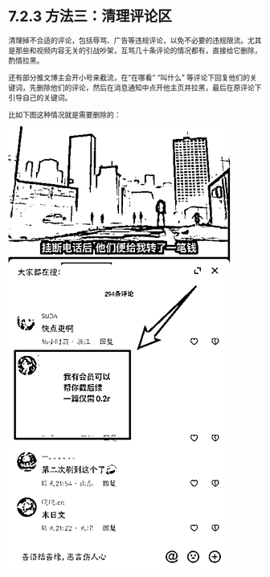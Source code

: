 # 7.2.3 方法三：清理评论区

清理掉不合适的评论，包括辱骂、广告等违规评论，以免不必要的违规限流。尤其是那些和视频内容无关的引战吵架，互骂几十条评论的情况都有，直接给它删除，酌情拉黑。

还有部分推文博主会开小号来截流，在“在哪看” “叫什么” 等评论下回复他们的关键词，先删除他们的评论，然后在消息通知中点开他主页并拉黑，最后在原评论下引导自己的关键词。

比如下图这种情况就是需要删除的：

![](img/482eb2769013ebeb69355e7d2679c093.png)